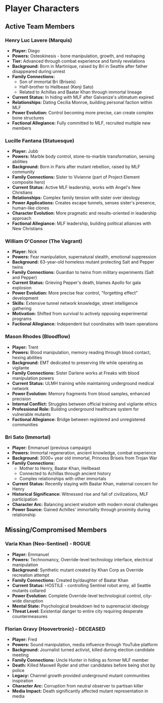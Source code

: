 # Player Characters

## Active Team Members

### Henry Luc Lavere (Marquis)
- **Player:** Diego
- **Powers:** Osteokinesis - bone manipulation, growth, and reshaping
- **Tier:** Advanced through combat experience and family revelations
- **Background:** Born in Martinique, raised by Bri in Seattle after father disappeared during unrest
- **Family Connections:** 
  - Son of immortal Bri (Briseis)
  - Half-brother to Hellbeast (Kenji Sato)
  - Related to Achillas and Baatar Khan through immortal lineage
- **Current Status:** In hiding with MLF after Galvanize's ultimatum expired
- **Relationships:** Dating Cecilia Monroe, building personal faction within MLF
- **Power Evolution:** Control becoming more precise, can create complex bone structures
- **Factional Allegiance:** Fully committed to MLF, recruited multiple new members

### Lucille Fantana (Statuesque)
- **Player:** Jubb
- **Powers:** Marble body control, stone-to-marble transformation, sensing abilities
- **Background:** Born in Paris after mutant rebellion, raised by MLF community
- **Family Connections:** Sister to Vivienne (part of Project Element composite hero)
- **Current Status:** Active MLF leadership, works with Angel's New Christians
- **Relationships:** Complex family tension with sister over ideology
- **Power Applications:** Creates escape tunnels, senses sister's presence, human-like clones
- **Character Evolution:** More pragmatic and results-oriented in leadership approach
- **Factional Allegiance:** MLF leadership, building political alliances with New Christians

### William O'Connor (The Vagrant)
- **Player:** Nick
- **Powers:** Fear manipulation, supernatural stealth, emotional suppression
- **Background:** 63-year-old homeless mutant protecting Salt and Pepper twins
- **Family Connections:** Guardian to twins from military experiments (Salt and Pepper)
- **Current Status:** Grieving Pepper's death, blames Apollo for gala explosion
- **Power Evolution:** More precise fear control, "forgetting effect" development
- **Skills:** Extensive tunnel network knowledge, street intelligence gathering
- **Motivation:** Shifted from survival to actively opposing experimental programs
- **Factional Allegiance:** Independent but coordinates with team operations

### Mason Rhodes (Bloodflow)
- **Player:** Trent
- **Powers:** Blood manipulation, memory reading through blood contact, hexing abilities
- **Background:** EMT dedicated to preserving life while operating as vigilante
- **Family Connections:** Sister Darlene works at Freaks with blood manipulation powers
- **Current Status:** ULMH training while maintaining underground medical network
- **Power Evolution:** Memory fragments from blood samples, enhanced precision
- **Internal Conflict:** Struggles between official training and vigilante ethics
- **Professional Role:** Building underground healthcare system for vulnerable mutants
- **Factional Allegiance:** Bridge between registered and unregistered communities

### Bri Sato (Immortal)
- **Player:** Emmanuel (previous campaign)
- **Powers:** Immortal regeneration, ancient knowledge, combat experience
- **Background:** 3000+ year old immortal, Princess Briseis from Trojan War
- **Family Connections:** 
  - Mother to Henry, Baatar Khan, Hellbeast
  - Connected to Achillas through ancient history
  - Complex relationships with other immortals
- **Current Status:** Recently staying with Baatar Khan, maternal concern for Henry
- **Historical Significance:** Witnessed rise and fall of civilizations, MLF participation
- **Character Arc:** Balancing ancient wisdom with modern moral challenges
- **Power Source:** Gained Achilles' immortality through proximity during relationship

## Missing/Compromised Members

### Varia Khan (Neo-Sentinel) - ROGUE
- **Player:** Emmanuel
- **Powers:** Technomancy, Override-level technology interface, electrical manipulation
- **Background:** Synthetic mutant created by Khan Corp as Override recreation attempt
- **Family Connections:** Created by/daughter of Baatar Khan
- **Current Status:** HOSTILE - controlling Sentinel robot army, all Seattle mutants collared
- **Power Evolution:** Complete Override-level technological control, city-wide disruption
- **Mental State:** Psychological breakdown led to supremacist ideology
- **Threat Level:** Existential danger to entire city requiring desperate countermeasures

### Florian Gravy (Hoovertronic) - DECEASED
- **Player:** Fred
- **Powers:** Sound manipulation, media influence through YouTube platform
- **Background:** Journalist turned activist, killed during election candidate meeting
- **Family Connections:** Uncle Hunter in hiding as former MLF member
- **Death:** Killed Maxwell Ryder and other candidates before being shot by police
- **Legacy:** Channel growth provided underground mutant communities inspiration
- **Character Arc:** Corruption from neutral observer to partisan killer
- **Media Impact:** Death significantly affected mutant representation in media

